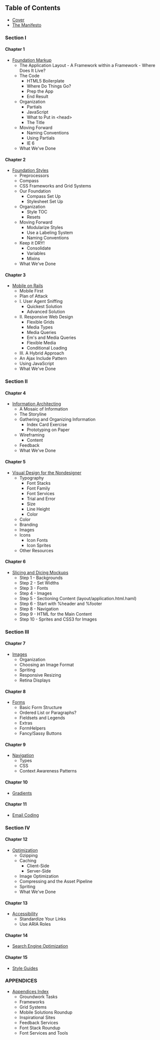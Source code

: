 Table of Contents
-----------------

- [Cover][]
- [The Manifesto][]

### Section I

#### Chapter 1
- [Foundation Markup][]
    -  The Application Layout
      - A Framework within a Framework
      - Where Does It Live?
    - The Code
      - HTML5 Boilerplate
      - Where Do Things Go?
      - Prep the App
      - End Result
    - Organization
      - Partials
      - JavaScript
      - What to Put in \<head>
      - The Title
    - Moving Forward
      - Naming Conventions
      - Using Partials
      - IE 6
    - What We've Done

#### Chapter 2
- [Foundation Styles][]
    - Preprocessors
    - Compass
    - CSS Frameworks and Grid Systems
    - Our Foundation
      - Compass Set Up
      - Stylesheet Set Up
    - Organization
      - Style TOC
      - Resets
    - Moving Forward
      - Modularize Styles
      - Use a Labeling System
      - Naming Conventions
    - Keep it DRY!
      - Consolidate
      - Variables
      - Mixins
    - What We've Done

#### Chapter 3
- [Mobile on Rails][]
    - Mobile First
    - Plan of Attack
    - I. User Agent Sniffing
      - Quickest Solution
      - Advanced Solution
    - II. Responsive Web Design
      - Flexible Grids
      - Media Types
      - Media Queries
      - Em's and Media Queries
      - Flexible Media
      - Conditional Loading
    - III. A Hybrid Approach
    - An Ajax Include Pattern
    - Using JavaScript
    - What We've Done

### Section II

#### Chapter 4
- [Information Architecting][]
    - A Mosaic of Information
    - The Storyline
    - Gathering and Organizing Information
      - Index Card Exercise
      - Prototyping on Paper
    - Wireframing
      - Content
    - Feedback
    - What We've Done

#### Chapter 5
- [Visual Design for the Nondesigner][Visual Design]
  - Typography
    - Font Stacks
    - Font Family
    - Font Services
    - Trial and Error
    - Size
    - Line Height
    - Color
  - Color
  - Branding
  - Images
  - Icons
    - Icon Fonts
    - Icon Sprites
  - Other Resources

#### Chapter 6
- [Slicing and Dicing Mockups][]
  - Step 1 - Backgrounds
  - Step 2 - Set Widths
  - Step 3 - Fonts
  - Step 4 - Images
  - Step 5 - Sectioning Content (layout/application.html.haml)
  - Step 6 - Start with %header and %footer
  - Step 8 - Navigation
  - Step 9 - HTML for the Main Content
  - Step 10 - Sprites and CSS3 for Images

### Section III

#### Chapter 7
- [Images][]
  - Organization
  - Choosing an Image Format
  - Spriting
  - Responsive Resizing
  - Retina Displays

#### Chapter 8
- [Forms][]
  - Basic Form Structure
  - Ordered List or Paragraphs?
  - Fieldsets and Legends
  - Extras
  - FormHelpers
  - Fancy/Sassy Buttons

#### Chapter 9
- [Navigation][]
  - Types
  - CSS
  - Context Awareness Patterns

#### Chapter 10
- [Gradients][]

#### Chapter 11
- [Email Coding][]

### Section IV

#### Chapter 12
- [Optimization][]
    - Gzipping
    - Caching
      - Client-Side
      - Server-Side
    - Image Optimization
    - Compressing and the Asset Pipeline
    - Spriting
    - What We've Done

#### Chapter 13
- [Accessibility][]
  - Standardize Your Links
  - Use ARIA Roles

#### Chapter 14
- [Search Engine Optimization][]

#### Chapter 15
- [Style Guides][]

### APPENDICES

- [Appendices Index][Appendices]
  - Groundwork Tasks
  - Frameworks
  - Grid Systems
  - Mobile Solutions Roundup
  - Inspirational Sites
  - Feedback Services
  - Font Stack Roundup
  - Font Services and Tools

[Cover]:                             https://github.com/maxxiimo/the-front-end-manifesto/blob/master/cover.md
[The Manifesto]:                     https://github.com/maxxiimo/the-front-end-manifesto/blob/master/the-manifesto.md
[Foundation Markup]:                 https://github.com/maxxiimo/the-front-end-manifesto/blob/master/foundation-markup.md
[Foundation Styles]:                 https://github.com/maxxiimo/the-front-end-manifesto/blob/master/foundation-styles.md
[Mobile on Rails]:                   https://github.com/maxxiimo/the-front-end-manifesto/blob/master/mobile-on-rails.md
[Optimization]:                      https://github.com/maxxiimo/the-front-end-manifesto/blob/master/optimization.md
[Accessibility]:                     https://github.com/maxxiimo/the-front-end-manifesto/blob/master/accessibility.md
[Slicing and Dicing Mockups]:        https://github.com/maxxiimo/the-front-end-manifesto/blob/master/slicing-and-dicing-mockups.md
[Information Architecting]:          https://github.com/maxxiimo/the-front-end-manifesto/blob/master/information-architecting.md
[Visual Design]:                     https://github.com/maxxiimo/the-front-end-manifesto/blob/master/visual-design-for-the-nondesigner.md
[Images]:                            https://github.com/maxxiimo/the-front-end-manifesto/blob/master/images.md
[Forms]:                             https://github.com/maxxiimo/the-front-end-manifesto/blob/master/forms.md
[Navigation]:                        https://github.com/maxxiimo/the-front-end-manifesto/blob/master/navigation.md
[Gradients]:                         https://github.com/maxxiimo/the-front-end-manifesto/blob/master/gradients.md
[Email Coding]:                      https://github.com/maxxiimo/the-front-end-manifesto/blob/master/email-coding.md
[Refactoring]:                       https://github.com/maxxiimo/the-front-end-manifesto/blob/master/refactoring.md
[Search Engine Optimization]:        https://github.com/maxxiimo/the-front-end-manifesto/blob/master/search-engine-optimization.md
[Style Guides]:                      https://github.com/maxxiimo/the-front-end-manifesto/blob/master/style-guides.md
[Appendices]:                        https://github.com/maxxiimo/the-front-end-manifesto/blob/master/appendices.md
